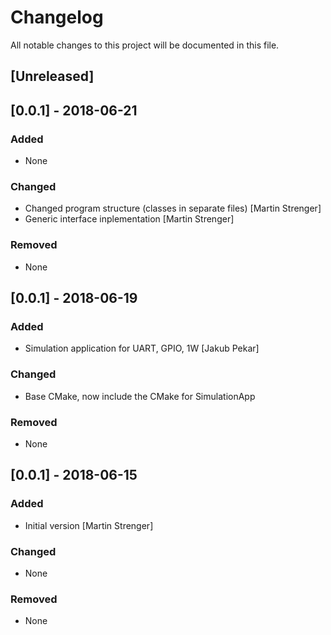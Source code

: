 # Changelog
All notable changes to this project will be documented in this file.

## [Unreleased]
## [0.0.1] - 2018-06-21
### Added
- None

### Changed
- Changed program structure (classes in separate files) [Martin Strenger]
- Generic interface inplementation [Martin Strenger]

### Removed
- None

## [0.0.1] - 2018-06-19
### Added
- Simulation application for UART, GPIO, 1W [Jakub Pekar]

### Changed
- Base CMake, now include the CMake for SimulationApp

### Removed
- None

## [0.0.1] - 2018-06-15
### Added
- Initial version [Martin Strenger]

### Changed
- None

### Removed
- None
